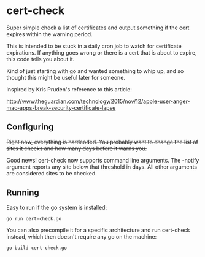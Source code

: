 # cert-check

Super simple check a list of certificates and output something
if the cert expires within the warning period.

This is intended to be stuck in a daily cron job to watch for
certificate expirations. If anything goes wrong or there is a cert
that is about to expire, this code tells you about it.

Kind of just starting with go and wanted something to whip up,
and so thought this might be useful later for someone.

Inspired by Kris Pruden's reference to this article:

http://www.theguardian.com/technology/2015/nov/12/apple-user-anger-mac-apps-break-security-certificate-lapse

## Configuring

~~Right now, everything is hardcoded. You probably want to change the
list of sites it checks and how many days before it warns you.~~

Good news!  cert-check now supports command line arguments.  The
-notify argument reports any site below that threshold in days.
All other arguments are considered sites to be checked.

## Running

Easy to run if the go system is installed:
```sh
go run cert-check.go
```

You can also precompile it for a specific architecture and run cert-check
instead, which then doesn't require any go on the machine:

```sh
go build cert-check.go
```
